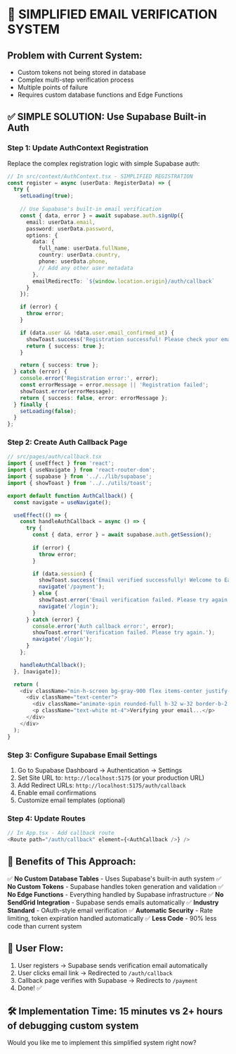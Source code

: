 # 🚀 SIMPLIFIED EMAIL VERIFICATION SYSTEM

## Problem with Current System:
- Custom tokens not being stored in database
- Complex multi-step verification process
- Multiple points of failure
- Requires custom database functions and Edge Functions

## ✅ SIMPLE SOLUTION: Use Supabase Built-in Auth

### Step 1: Update AuthContext Registration
Replace the complex registration logic with simple Supabase auth:

```typescript
// In src/context/AuthContext.tsx - SIMPLIFIED REGISTRATION
const register = async (userData: RegisterData) => {
  try {
    setLoading(true);
    
    // Use Supabase's built-in email verification
    const { data, error } = await supabase.auth.signUp({
      email: userData.email,
      password: userData.password,
      options: {
        data: {
          full_name: userData.fullName,
          country: userData.country,
          phone: userData.phone,
          // Add any other user metadata
        },
        emailRedirectTo: `${window.location.origin}/auth/callback`
      }
    });

    if (error) {
      throw error;
    }

    if (data.user && !data.user.email_confirmed_at) {
      showToast.success('Registration successful! Please check your email to verify your account.');
      return { success: true };
    }

    return { success: true };
  } catch (error) {
    console.error('Registration error:', error);
    const errorMessage = error.message || 'Registration failed';
    showToast.error(errorMessage);
    return { success: false, error: errorMessage };
  } finally {
    setLoading(false);
  }
};
```

### Step 2: Create Auth Callback Page
```typescript
// src/pages/auth/callback.tsx
import { useEffect } from 'react';
import { useNavigate } from 'react-router-dom';
import { supabase } from '../../lib/supabase';
import { showToast } from '../../utils/toast';

export default function AuthCallback() {
  const navigate = useNavigate();

  useEffect(() => {
    const handleAuthCallback = async () => {
      try {
        const { data, error } = await supabase.auth.getSession();
        
        if (error) {
          throw error;
        }

        if (data.session) {
          showToast.success('Email verified successfully! Welcome to EarnPro!');
          navigate('/payment');
        } else {
          showToast.error('Email verification failed. Please try again.');
          navigate('/login');
        }
      } catch (error) {
        console.error('Auth callback error:', error);
        showToast.error('Verification failed. Please try again.');
        navigate('/login');
      }
    };

    handleAuthCallback();
  }, [navigate]);

  return (
    <div className="min-h-screen bg-gray-900 flex items-center justify-center">
      <div className="text-center">
        <div className="animate-spin rounded-full h-32 w-32 border-b-2 border-purple-500 mx-auto"></div>
        <p className="text-white mt-4">Verifying your email...</p>
      </div>
    </div>
  );
}
```

### Step 3: Configure Supabase Email Settings
1. Go to Supabase Dashboard → Authentication → Settings
2. Set Site URL to: `http://localhost:5175` (or your production URL)
3. Add Redirect URLs: `http://localhost:5175/auth/callback`
4. Enable email confirmations
5. Customize email templates (optional)

### Step 4: Update Routes
```typescript
// In App.tsx - Add callback route
<Route path="/auth/callback" element={<AuthCallback />} />
```

## 🎯 Benefits of This Approach:

✅ **No Custom Database Tables** - Uses Supabase's built-in auth system
✅ **No Custom Tokens** - Supabase handles token generation and validation
✅ **No Edge Functions** - Everything handled by Supabase infrastructure
✅ **No SendGrid Integration** - Supabase sends emails automatically
✅ **Industry Standard** - OAuth-style email verification
✅ **Automatic Security** - Rate limiting, token expiration handled automatically
✅ **Less Code** - 90% less code than current system

## 🔄 User Flow:
1. User registers → Supabase sends verification email automatically
2. User clicks email link → Redirected to `/auth/callback`
3. Callback page verifies with Supabase → Redirects to `/payment`
4. Done! ✅

## 🛠️ Implementation Time: 15 minutes vs 2+ hours of debugging custom system

Would you like me to implement this simplified system right now?

